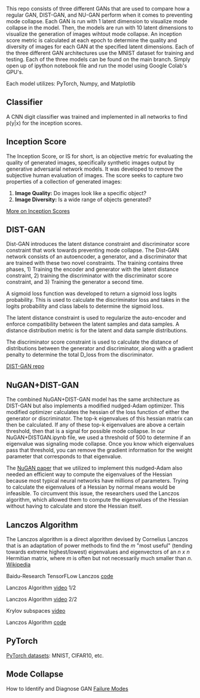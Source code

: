 This repo consists of three different GANs that are used to compare how a regular GAN, DIST-GAN, and NU-GAN perform when it comes to preventing mode collapse. Each GAN is run with 1 latent dimension to visualize mode collapse in the model. Then, the models are run with 10 latent dimensions to visualize the generation of images wihtout mode collapse. An inception score metric is calculated at each epoch to determine the quality and diversity of images for each GAN at the specified latent dimensions. Each of the three different GAN architectures use the MNIST dataset for training and testing. Each of the three models can be found on the main branch. Simply open up of ipython notebook file and run the model using Google Colab's GPU's.

Each model utilizes: PyTorch, Numpy, and Matplotlib

## Classifier

A CNN digit classifier was trained and implemented in all networks to find p(y|x) for the inception scores. 

## Inception Score
The Inception Score, or IS for short, is an objective metric for evaluating the quality of generated images, specifically synthetic images output by generative adversarial network models. It was developed to remove the subjective human evaluation of images. The score seeks to capture two properties of a collection of generated images:
1) **Image Quality:** Do images look like a specific object?
2) **Image Diversity:** Is a wide range of objects generated?

[More on Inception Scores](https://machinelearningmastery.com/how-to-implement-the-inception-score-from-scratch-for-evaluating-generated-images/)

## DIST-GAN

Dist-GAN introduces the latent distance constraint and discriminator score constraint that work towards preventing mode collapse. The Dist-GAN network consists of an autoencoder, a generator, and a discriminator that are trained with these two novel constraints. The training contains three phases, 1) Training the encoder and generator with the latent distance constraint, 2) training the discriminator with the discriminator score constraint, and 3) Training the generator a second time. 

A sigmoid loss function was developed to return a sigmoid loss logits probability. This is used to calculate the discriminator loss and takes in the logits probability and class labels to determine the sigmoid loss. 

The latent distance constraint is used to regularize the auto-encoder and enforce compatibility between the latent samples and data samples. A distance distribution metric is for the latent and data sample distributions.

The discriminator score constraint is used to calculate the distance of distributions between the generator and discriminator, along with a gradient penalty to determine the total D_loss from the discriminator. 


[DIST-GAN repo](https://github.com/tntrung/gan/blob/master/distgan_image/distgan_mnist.py)

## NuGAN+DIST-GAN

The combined NuGAN+DIST-GAN model has the same architecture as DIST-GAN but also implements a modified nudged-Adam optimizer. This modified optimizer calculates the hessian of the loss function of either the generator or discriminator. The top-k eigenvalues of this hessian matrix can then be calculated. If any of these top-k eigenvalues are above a certain threshold, then that is a signal for possible mode collapse. In our NuGAN+DISTGAN.ipynb file, we used a threshold of 500 to determine if an eigenvalue was signaling mode collapse. Once you know which eigenvalues pass that threshold, you can remove the gradient information for the weight parameter that corresponds to that eigenvalue.

The [NuGAN paper](https://arxiv.org/pdf/2012.09673.pdf) that we utilized to implement this nudged-Adam also needed an efficient way to compute the eigenvalues of the Hessian because most typical neural networks have millions of parameters. Trying to calculate the eigenvalues of a Hessian by normal means would be infeasible. To circumvent this issue, the researchers used the Lanczos algorithm, which allowed them to compute the eigenvalues of the Hessian without having to calculate and store the Hessian itself.

## Lanczos Algorithm

The Lanczos algorithm is a direct algorithm devised by Cornelius Lanczos that is an adaptation of power methods to find the *m* "most useful" (tending towards extreme highest/lowest) eigenvalues and eigenvectors of an *n x n* Hermitian matrix, where *m* is often but not necessarily much smaller than *n*. [Wikipedia](https://en.wikipedia.org/wiki/Lanczos_algorithm)

Baidu-Research TensorFLow Lanczos [code](https://github.com/baidu-research/tensorflow-allreduce/blob/master/tensorflow/contrib/solvers/python/ops/lanczos.py)

Lanczos Algorithm [video](https://www.youtube.com/watch?v=0t7WJybTmFg) 1/2

Lanczos Algorithm [video](https://www.youtube.com/watch?v=WO8w5zq1Sfo) 2/2

Krylov subspaces [video](https://www.youtube.com/watch?v=ji__O4deIZo)

Lanczos Algorithm [code](https://github.com/cc-hpc-itwm/GradVis/blob/master/toolbox/hessian_functions.py)

## PyTorch

[PyTorch datasets](https://pytorch.org/vision/stable/datasets.html): MNIST, CIFAR10, etc.


## Mode Collapse

How to Identify and Diagnose GAN [Failure Modes](https://machinelearningmastery.com/practical-guide-to-gan-failure-modes/)
